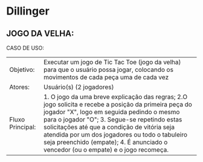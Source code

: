 # Dillinger
## JOGO DA VELHA:

CASO DE USO:

|||
| ------ | ------ |
| Objetivo:  | Executar um jogo de Tic Tac Toe (jogo da velha) para que o usuário possa jogar, colocando os movimentos de cada peça uma de cada vez |
| Atores: | Usuário(s) (2 jogadores) |
| Fluxo Principal: | 1. O jogo da uma breve explicação das regras;  2.O jogo solicita e recebe a posição da primeira peça do jogador "X", logo em seguida pedindo o mesmo para o jogador "O"; 3. Segue-se repetindo estas solicitações até que a condição de vitória seja atendida por um dos jogadores ou todo o tabuleiro seja preenchido (empate); 4. É anunciado o vencedor (ou o empate) e o jogo recomeça. |

